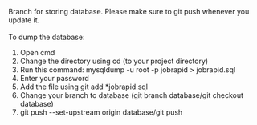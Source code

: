 Branch for storing database. Please make sure to git push whenever you update it.
<br>
<br>
To dump the database:
1. Open cmd
2. Change the directory using cd (to your project directory)
3. Run this command: mysqldump -u root -p jobrapid > jobrapid.sql
4. Enter your password
5. Add the file using git add *jobrapid.sql
6. Change your branch to database (git branch database/git checkout database)
7. git push --set-upstream origin database/git push